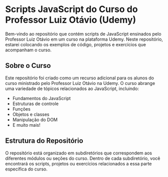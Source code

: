 # Scripts JavaScript do Curso do Professor Luiz Otávio (Udemy)

Bem-vindo ao repositório que contém scripts de JavaScript ensinados pelo Professor Luiz Otávio em um curso na plataforma Udemy. Neste repositório, estarei colocando os exemplos de código, projetos e exercícios que acompanham o curso.

## Sobre o Curso

Este repositório foi criado como um recurso adicional para os alunos do curso ministrado pelo Professor Luiz Otávio na Udemy. O curso abrange uma variedade de tópicos relacionados ao JavaScript, incluindo:

- Fundamentos do JavaScript
- Estruturas de controle
- Funções
- Objetos e classes
- Manipulação do DOM
- E muito mais!

## Estrutura do Repositório

O repositório está organizado em subdiretórios que correspondem aos diferentes módulos ou seções do curso. Dentro de cada subdiretório, você encontrará os scripts, projetos ou exercícios relacionados a essa parte específica do curso.